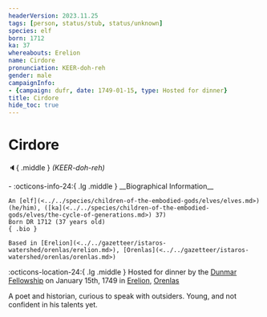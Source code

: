 ```yaml
---
headerVersion: 2023.11.25
tags: [person, status/stub, status/unknown]
species: elf
born: 1712
ka: 37
whereabouts: Erelion
name: Cirdore
pronunciation: KEER-doh-reh
gender: male
campaignInfo:
- {campaign: dufr, date: 1749-01-15, type: Hosted for dinner}
title: Cirdore
hide_toc: true
---
```


# Cirdore
:speaker:{ .middle } *(KEER-doh-reh)*  
<div class="grid cards ext-narrow-margin ext-one-column" markdown>
- :octicons-info-24:{ .lg .middle } __Biographical Information__

    An [elf](<../../species/children-of-the-embodied-gods/elves/elves.md>) (he/him), ([ka](<../../species/children-of-the-embodied-gods/elves/the-cycle-of-generations.md>) 37)  
    Born DR 1712 (37 years old)  
    { .bio }

    Based in [Erelion](<../../gazetteer/istaros-watershed/orenlas/erelion.md>), [Orenlas](<../../gazetteer/istaros-watershed/orenlas/orenlas.md>)
</div>



:octicons-location-24:{ .lg .middle } Hosted for dinner by the [Dunmar Fellowship](<../pcs/dunmar-fellowship/dunmar-fellowship.md>) on January 15th, 1749 in [Erelion](<../../gazetteer/istaros-watershed/orenlas/erelion.md>), [Orenlas](<../../gazetteer/istaros-watershed/orenlas/orenlas.md>)  


A poet and historian, curious to speak with outsiders. Young, and not confident in his talents yet.